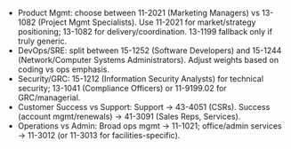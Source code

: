 * Product Mgmt: choose between 11-2021 (Marketing Managers) vs 13-1082 (Project Mgmt Specialists). Use 11-2021 for market/strategy positioning; 13-1082 for delivery/coordination. 13-1199 fallback only if truly generic.
* DevOps/SRE: split between 15-1252 (Software Developers) and 15-1244 (Network/Computer Systems Administrators). Adjust weights based on coding vs ops emphasis.
* Security/GRC: 15-1212 (Information Security Analysts) for technical security; 13-1041 (Compliance Officers) or 11-9199.02 for GRC/managerial.
* Customer Success vs Support: Support → 43-4051 (CSRs). Success (account mgmt/renewals) → 41-3091 (Sales Reps, Services).
* Operations vs Admin: Broad ops mgmt → 11-1021; office/admin services → 11-3012 (or 11-3013 for facilities-specific).
